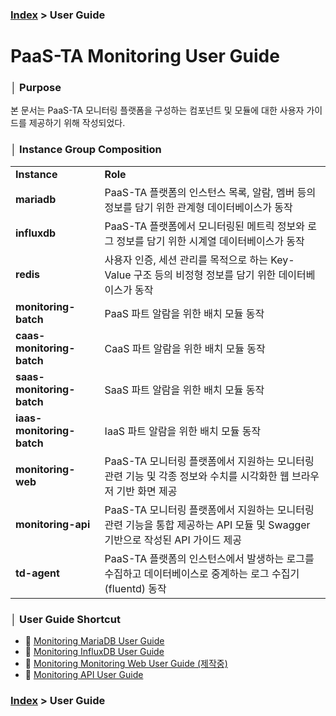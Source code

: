 ### [Index](https://github.com/PaaS-TA/Guide) > User Guide


# PaaS-TA Monitoring User Guide


### │ Purpose
본 문서는 PaaS-TA 모니터링 플랫폼을 구성하는 컴포넌트 및 모듈에 대한 사용자 가이드를 제공하기 위해 작성되었다.


### │ Instance Group Composition
<table>
  <tr>
    <td><b>Instance</b></td>
    <td><b>Role</b></td>
  </tr>
  <tr>
    <td><b>mariadb</b></td>
    <td>PaaS-TA 플랫폼의 인스턴스 목록, 알람, 멤버 등의 정보를 담기 위한 관계형 데이터베이스가 동작</td>
  </tr>
  <tr>
    <td><b>influxdb</b></td>
    <td>PaaS-TA 플랫폼에서 모니터링된 메트릭 정보와 로그 정보를 담기 위한 시계열 데이터베이스가 동작</td>
  </tr>
  <tr>
    <td><b>redis</b></td>
    <td>사용자 인증, 세션 관리를 목적으로 하는 Key-Value 구조 등의 비정형 정보를 담기 위한 데이터베이스가 동작</td>
  </tr>
  <tr>
    <td><b>monitoring-batch</b></td>
    <td>PaaS 파트 알람을 위한 배치 모듈 동작</td>
  </tr>
  <tr>
    <td><b>caas-monitoring-batch</b></td>
    <td>CaaS 파트 알람을 위한 배치 모듈 동작</td>
  </tr>
  <tr>
    <td><b>saas-monitoring-batch</b></td>
    <td>SaaS 파트 알람을 위한 배치 모듈 동작</td>
  </tr>
  <tr>
    <td><b>iaas-monitoring-batch</b></td>
    <td>IaaS 파트 알람을 위한 배치 모듈 동작</td>
  </tr>
  <tr>
    <td><b>monitoring-web</b></td>
    <td>PaaS-TA 모니터링 플랫폼에서 지원하는 모니터링 관련 기능 및 각종 정보와 수치를 시각화한 웹 브라우저 기반 화면 제공</td>
  </tr>
  <tr>
    <td><b>monitoring-api</b></td>
    <td>PaaS-TA 모니터링 플랫폼에서 지원하는 모니터링 관련 기능을 통합 제공하는 API 모듈 및 Swagger 기반으로 작성된 API 가이드 제공</td>
  </tr>
  <tr>
    <td><b>td-agent</b></td>
    <td>PaaS-TA 플랫폼의 인스턴스에서 발생하는 로그를 수집하고 데이터베이스로 중계하는 로그 수집기(fluentd) 동작</td>
  </tr>
</table>


### │ User Guide Shortcut
- 📘 [Monitoring MariaDB User Guide](mariadb_guide.md)
- 📘 [Monitoring InfluxDB User Guide](influxdb_guide.md)
- 📘 [Monitoring Monitoring Web User Guide (제작중)](monitoring-web_guide.md)
- 📘 [Monitoring API User Guide](monitoring-api_guide.md)


### [Index](https://github.com/PaaS-TA/Guide) > User Guide
